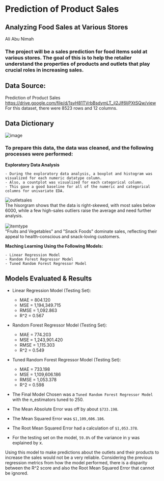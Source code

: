 # Prediction of Product Sales
## Analyzing Food Sales at Various Stores
Ali Abu Nimah
### The project will be a sales prediction for food items sold at various stores. The goal of this is to help the retailer understand the properties of products and outlets that play crucial roles in increasing sales.
## Data Source:
Prediction of Product Sales https://drive.google.com/file/d/1syH81TVrbBsdymLT_jl2JIf6IjPXtSQw/view<br/>
For this dataset, there were 8523 rows and 12 columns.
## Data Dictionary
![image](https://github.com/user-attachments/assets/07569019-756b-45db-86b2-c1602f0ec385)
### To prepare this data, the data was cleaned, and the following processes were performed:
**Exploratory Data Analysis**

```
- During the exploratory data analysis, a boxplot and histogram was visualized for each numeric datatype column.
- Also, a countplot was visualized for each categorical column.
- This gave a good baseline for all of the numeric and categorical columns for univariate EDA.
```
![outletsales](https://github.com/user-attachments/assets/43e4ae84-93ec-4321-a447-c73a60c4476b)</br>
The hisorgram shows that the data is right-skewed, with most sales below 6000, while a few high-sales outliers raise the average and need further analysis.</br></br>
![itemtype](https://github.com/user-attachments/assets/1ed954a7-0eb5-4805-bf0f-6c363e1ffd68)</br>
"Fruits and Vegetables" and "Snack Foods" dominate sales, reflecting their appeal to health-conscious and snack-loving customers.</br>

**Maching Learning Using the Following Models:**
```
- Linear Regression Model
- Random Forest Regressor Model
- Tuned Random Forest Regressor Model
```
## Models Evaluated & Results
- Linear Regression Model (Testing Set):
  - MAE = 804.120
  - MSE = 1,194,349.715
  - RMSE = 1,092.863
  - R^2 = 0.567
- Random Forest Regressor Model (Testing Set):
  - MAE = 774.203
  - MSE = 1,243,901.420
  - RMSE = 1,115.303
  - R^2 = 0.549
- Tuned Random Forest Regressor Model (Testing Set):
  - MAE = 733.198
  - MSE = 1,109,606.186
  - RMSE = 1,053.378
  - R^2 = 0.598

- The Final Model Chosen was a `Tuned Random Forest Regressor Model` with the n_estimators tuned to 250.

- The Mean Absolute Error was off by about `$733.198`.

- The Mean Squared Error was `$1,109,606.186`.

- The Root Mean Squared Error had a calculation of `$1,053.378`.

- For the testing set on the model, `59.8%` of the variance in y was explained by x.

Using this model to make predictions about the outlets and their products to increase the sales would not be a very reliable. Considering the previous regression metrics from how the model performed, there is a disparity between the R^2 score and also the Root Mean Squared Error that cannot be ignored.
